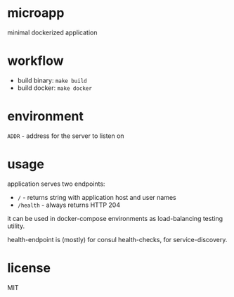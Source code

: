 # microapp
minimal dockerized application

# workflow

* build binary: `make build`
* build docker: `make docker`

# environment

`ADDR` - address for the server to listen on

# usage

application serves two endpoints:

* `/` - returns string with application host and user names
* `/health` - always returns HTTP 204

it can be used in docker-compose environments as load-balancing
testing utility.

health-endpoint is (mostly) for consul health-checks,
for service-discovery.

# license

MIT

